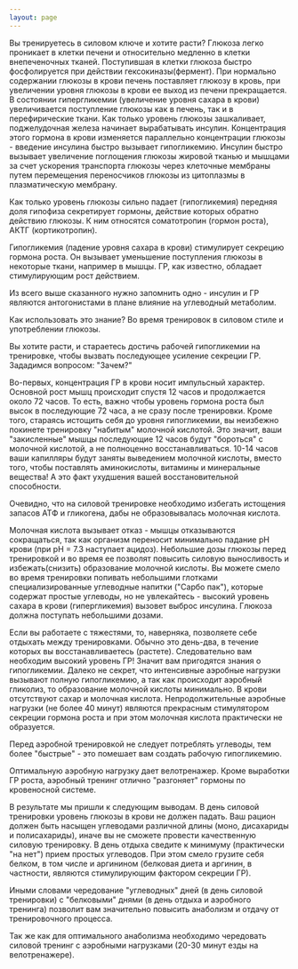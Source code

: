 ```yaml
---
layout: page
---
```

Вы тренируетесь в силовом ключе и хотите расти? Глюкоза легко проникает в клетки печени и относительно медленно в клетки внепеченочных тканей. Поступившая в клетки глюкоза быстро фосфолируется при действии гексокиназы(фермент). При нормально содержании глюкозы в крови печень поставляет глюкозу в кровь, при увеличении уровня глюкозы в крови ее выход из печени прекращается. В состоянии гипергликемии (увеличение уровня сахара в крови) увеличивается поступление глюкозы как в печень, так и в перефирические ткани. Как только уровень глюкозы зашкаливает, поджелудочная железа начинает вырабатывать инсулин. Концентрация этого гормона в крови изменяется параллельно концентрации глюкозы - введение инсулина быстро вызывает гипогликемию. Инсулин быстро вызывает увеличение поглощения глюкозы жировой тканью и мышцами за счет ускорения транспорта глюкозы через клеточные мембраны путем перемещения переносчиков глюкозы из цитоплазмы в плазматическую мембрану.

Как только уровень глюкозы сильно падает (гипогликемия) передняя доля гипофиза секретирует гормоны, действие которых обратно действию глюкозы. К ним относятся соматотропин (гормон роста), АКТГ (кортикотропин).

Гипогликемия (падение уровня сахара в крови) стимулирует секрецию гормона роста. Он вызывает уменьшение поступления глюкозы в некоторые ткани, например в мышцы. ГР, как известно, обладает стимулирующим рост действием.

Из всего выше сказанного нужно запомнить одно - инсулин и ГР являются антогонистами в плане влияние на углеводный метаболим.

Как использовать это знание? Во время тренировок в силовом стиле и употреблении глюкозы.

Вы хотите расти, и стараетесь достичь рабочей гипогликемии на тренировке, чтобы вызвать последующее усиление секреции ГР. Зададимся вопросом: "Зачем?"

Во-первых, концентрация ГР в крови носит импульсный характер. Основной рост мышц происходит спустя 12 часов и продолжается около 72 часов. То есть, важно чтобы уровень гормона роста был высок в последующие 72 часа, а не сразу после тренировки. Кроме того, стараясь истощить себя до уровня гипогликемии, вы неизбежно покинете тренировку "набитым" молочной кислотой. Это значит, ваши "закисленные" мышцы последующие 12 часов будут "бороться" с молочной кислотой, а не полноценно восстанавливаться. 10-14 часов ваши капилляры будут заняты выведением молочной кислоты, вместо того, чтобы поставлять аминокислоты, витамины и минеральные вещества! А это факт ухудшения вашей восстановительной способности.

Очевидно, что на силовой тренировке необходимо избегать истощения запасов АТФ и гликогена, дабы не образовывалась молочная кислота.

Молочная кислота вызывает отказ - мышцы отказываются сокращаться, так как организм переносит минимально падание рH крови (при рH = 7.3 наступает ацидоз). Небольшие дозы глюкозы перед тренировкой и во время ее позволят повысить силовую выносливость и избежать(снизить) образование молочной кислоты. Вы можете смело во время тренировки попивать небольшими глотками специализированные углеводные напитки ("Сарбо пак"), которые содержат простые углеводы, но не увлекайтесь - высокий уровень сахара в крови (гипергликемия) вызовет выброс инсулина. Глюкоза должна поступать небольшими дозами.

Если вы работаете с тяжестями, то, наверняка, позволяете себе отдыхать между тренировками. Обычно это день-два, в течение которых вы восстанавливаетесь (растете). Следовательно вам необходим высокий уровень ГР! Значит вам пригодятся знания о гипогликемии. Далеко не секрет, что интенсивные аэробные нагрузки вызывают полную гипогликемию, а так как происходит аэробный гликолиз, то образование молочной кислоты минимально. В крови отсутствуют сахар и молочная кислота. Непродолжительные аэробные нагрузки (не более 40 минут) являются прекрасным стимулятором секреции гормона роста и при этом молочная кислота практически не образуется.

Перед аэробной тренировкой не следует потреблять углеводы, тем более "быстрые" - это помешает вам создать рабочую гипогликемию.

Оптимальную аэробную нагрузку дает велотренажер. Кроме выработки ГР роста, аэробный тренинг отлично "разгоняет" гормоны по кровеносной системе.

В результате мы пришли к следующим выводам. В день силовой тренировки уровень глюкозы в крови не должен падать. Ваш рацион должен быть насыщен углеводами различной длины (моно, дисахариды и полисахариды), иначе вы не сможете провести качественную силовую тренировку. В день отдыха сведите к минимуму (практически "на нет") прием простых углеводов. При этом смело грузите себя белком, в том числе и аргинином (белковая диета и аргинин, в частности, являются стимулирующим фактором секреции ГР).

Иными словами чередование "углеводных" дней (в день силовой тренировки) с "белковыми" днями (в день отдыха и аэробного тренинга) позволит вам значительно повысить анаболизм и отдачу от тренировочного процесса.

Так же как для оптимального анаболизма необходимо чередовать силовой тренинг с аэробными нагрузками (20-30 минут езды на велотренажере).